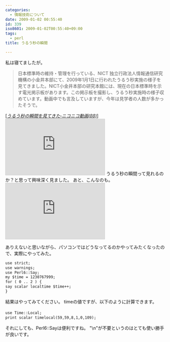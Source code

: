 ```yaml
---
categories:
  - 情報技術について
date: 2009-01-02 00:55:40
id: 339
iso8601: 2009-01-02T00:55:40+09:00
tags:
  - perl
title: うるう秒の瞬間

---
```


私は寝てましたが。
<blockquote cite="http://www.nicovideo.jp/watch/sm5724314" title="うるう秒の瞬間を見てきた‐ニコニコ動画(ββ)" class="blockquote"><p>日本標準時の維持・管理を行っている、NICT 独立行政法人情報通信研究機構の小金井本部にて、2009年1月1日に行われたうるう秒実施の様子を見てきました。NICT小金井本部の研究本館には、現在の日本標準時を示す電光掲示板があります。この掲示板を撮影し、うるう秒実施時の様子収めています。動画中でも言及していますが、今年は見学者の人数が多かったそうで。</p></blockquote><div class="cite">[<cite><a href="http://www.nicovideo.jp/watch/sm5724314">うるう秒の瞬間を見てきた‐ニコニコ動画(ββ)</a></cite>]</div>
<iframe width="312" height="176" src="http://ext.nicovideo.jp/thumb/sm5724314" scrolling="no" style="border:solid 1px #CCC;" frameborder="0"><a href="http://www.nicovideo.jp/watch/sm5724314">【ニコニコ動画】うるう秒の瞬間を見てきた</a></iframe>
うるう秒の瞬間って見れるのか？と思って興味深く見ました。
あと、こんなのも。
<iframe width="312" height="176" src="http://ext.nicovideo.jp/thumb/sm5720453" scrolling="no" style="border:solid 1px #CCC;" frameborder="0"><a href="http://www.nicovideo.jp/watch/sm5720453">【ニコニコ動画】うるう秒のNTT時報</a></iframe>


ありえないと思いながら、パソコンではどうなってるのかやってみたくなったので、実際にやってみた。
```default
use strict;
use warnings;
use Perl6::Say;
my $time = 1230767999;
for ( 0 .. 2 ) {
say scalar localtime $time++;
}
```
結果は&#133;やってみてください。
timeの値ですが、以下のように計算できます。
```default
use Time::Local;
print scalar timelocal(59,59,8,1,0,109);
```
それにしても、Perl6::Sayは便利ですね。
"\n"が不要というのはとても使い勝手が良いです。
    	